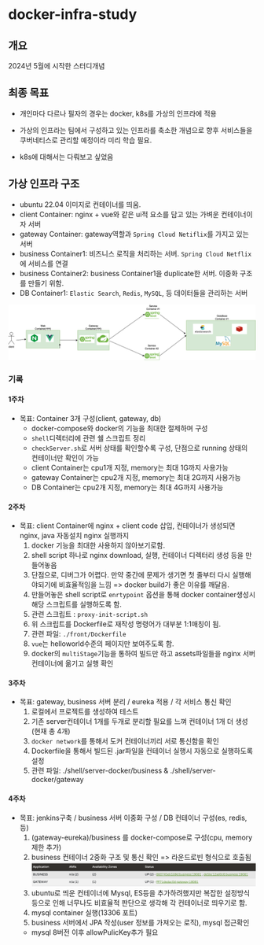 # docker-infra-study

## 개요

2024년 5월에 시작한 스터디개념

## 최종 목표

- 개인마다 다르나 필자의 경우는 docker, k8s를 가상의 인프라에 적용

- 가상의 인프라는 팀에서 구성하고 있는 인프라를 축소한 개념으로 향후 서비스들을 쿠버네티스로 관리할 예정이라 미리 학습 필요.

- k8s에 대해서는 다뤄보고 싶었음

## 가상 인프라 구조

- ubuntu 22.04 이미지로 컨테이너를 띄움. 
- client Container: nginx + vue와 같은 ui적 요소를 담고 있는 가벼운 컨테이너이자 서버
- gateway Container: gateway역할과 `Spring Cloud Netiflix`를 가지고 있는 서버 
- business Container1: 비즈니스 로직을 처리하는 서버. `Spring Cloud Netflix`에 서비스를 연결
- business Container2: business Container1을 duplicate한 서버. 이중화 구조를 만들기 위함.
- DB Container1: `Elastic Search`, `Redis`, `MySQL`, 등 데이터들을 관리하는 서버

![](img/infra/infra.png)


### 기록

#### 1주차
- 목표: Container 3개 구성(client, gateway, db)
  - docker-compose와 docker의 기능을 최대한 절제하며 구성
  - `shell`디렉터리에 관련 쉘 스크립트 정리
  - `checkServer.sh`로 서버 상태를 확인할수록 구성, 단점으로 running 상태의 컨테이너만 확인이 가능
  - client Container는 cpu1개 지정, memory는 최대 1G까지 사용가능
  - gateway Container는 cpu2개 지정, memory는 최대 2G까지 사용가능
  - DB Container는 cpu2개 지정, memory는 최대 4G까지 사용가능

#### 2주차
- 목표: client Container에 nginx + client code 삽입, 컨테이너가 생성되면 nginx, java 자동설치 nginx 실행까지
  1. docker 기능을 최대한 사용하지 않아보기로함.
  2. shell script 하나로 nginx download, 실행, 컨테이너 디렉터리 생성 등을 만들어놓음
  3. 단점으로, 디버그가 어렵다. 만약 중간에 문제가 생기면 첫 줄부터 다시 실행해야되기에 비효율적임을 느낌 => docker build가 좋은 이유를 깨달음.
  4. 만들어놓은 shell script로 `enrtypoint` 옵션을 통해 docker container생성시 해당 스크립트를 실행하도록 함.
  5. 관련 스크립트 : `proxy-init-script.sh`
  6. 위 스크립트를 Dockerfile로 재작성 명령어가 대부분 1:1매칭이 됨.
  7. 관련 파일: `./front/Dockerfile` 
  8. `vue`는 helloworld수준의 페이지만 보여주도록 함.
  9. docker의 `multiStage`기능을 통하여 빌드만 하고 assets파일들을 nginx 서버 컨테이너에 옮기고 실행 확인

#### 3주차

- 목표: gateway, business 서버 분리 / eureka 적용 / 각 서비스 통신 확인
  1. 로컬에서 프로젝트를 생성하여 테스트
  2. 기존 server컨테이너 1개를 두개로 분리할 필요를 느껴 컨테이너 1개 더 생성(현재 총 4개)
  3. `docker network`를 통해서 도커 컨테이너끼리 서로 통신함을 확인
  4. Dockerfile을 통해서 빌드된 .jar파일을 컨테이너 실행시 자동으로 실행하도록 설정
  5. 관련 파일: ./shell/server-docker/business & ./shell/server-docker/gateway


#### 4주차

- 목표: jenkins구축 / business 서버 이중화 구성 / DB 컨테이너 구성(es, redis, 등)
  1. (gateway-eureka)/business 를 docker-compose로 구성(cpu, memory제한 추가)
  2. business 컨테이너 2중화 구조 및 통신 확인 => 라운드로빈 형식으로 호출됨
  ![](img/learn/business-2.png)
  3. ubuntu로 띄운 컨테이너에 Mysql, ES등을 추가하려했지만 복잡한 설정방식 등으로 인해 너무나도 비효율적 판단으로 생각해 각 컨테이너로 띄우기로 함.
  4. mysql container 실행(13306 포트)
  5. business 서버에서 JPA 작성(user 정보를 가져오는 로직), mysql 접근확인
    - mysql 8버전 이후 allowPulicKey추가 필요
